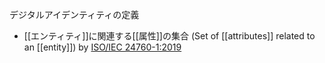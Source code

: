 デジタルアイデンティティの定義
- [[エンティティ]]に関連する[[属性]]の集合 (Set of [[attributes]] related to an [[entity]]) by [ISO/IEC 24760-1:2019](https://www.iso.org/standard/77582.html)
